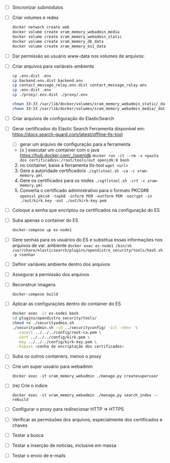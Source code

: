 - [ ] Sincronizar submódulos
- [ ] Criar volumes e redes
  ```bash
  docker network create web
  docker volume create xram_memory_webadmin_media
  docker volume create xram_memory_webadmin_static
  docker volume create xram_memory_db_data
  docker volume create xram_memory_es1_data
  ```
- [ ] Dar permissão ao usuário www-data nos volumes de arquivos:
- [ ] Criar arquivos para variáveis-ambiente
  ```bash
  cp .env.dist .env
  cp backend.env.dist backend.env
  cp contact_message_relay.env.dist contact_message_relay.env
  cp .env.dist .env
  cp ./proxy/.env.dist ./proxy/.env
  ```
  ```bash
  chown 33:33 /var/lib/docker/volumes/xram_memory_webadmin_static/_data/ -R
  chown 33:33 /var/lib/docker/volumes/xram_memory_webadmin_media/_data/ -R
  ```
- [ ] Criar arquivos de configuração do ElasticSearch
- [ ] Gerar certificados do Elastic Search
  Ferramenta disponível em: https://docs.search-guard.com/latest/offline-tls-tool

  - [ ] gerar um arquivo de configuração para a ferramenta
  - [x ] executar um container com o java https://hub.docker.com/_/openjdk
    `docker run -it --rm -v <pasta dos certificados>:/root/tools/out openjdk:8 bash`
  2. no container, baixe a ferramenta tls-tool
    `wget <url>`
  3. Gere a autoridade certificadora
    `./sgtlstool.sh -ca -c xram-memory.yml`
  4. Gere os certificados para os nodes
    `./sgtlstool.sh -crt -c xram-memory.yml`
  5. Converta o certificado administrativo para o formato PKCS#8
    `openssl pkcs8 -topk8 -inform PEM -outform PEM -nocrypt -in ./out/kirk.key -out ./out/kirk-key.pem`
- [ ] Coloque a senha que encriptou os certificados na configuração do ES
- [ ] Suba apenas o container do ES
   ```bash
   docker-compose up es-node1
   ```
- [ ] Gere senhas para os usuários do ES e substitua essas informações nos arquivos de var. ambiente
  `docker exec es-node1 /bin/sh /usr/share/elasticsearch/plugins/opendistro_security/tools/hash.sh -p <senha>`
- [ ] Definir variáveis ambiente dentro dos arquivos
- [ ] Assegurar a permissão dos arquivos
- [ ] Reconstruir imagens
  ```
  docker-compose build
  ```
- [ ] Aplicar as configurações dentro do container do ES
  ```bash
  docker exec -it es-node1 bash
  cd plugins/opendistro_security/tools/
  chmod +x ./securityadmin.sh
  ./securityadmin.sh -cd ../securityconfig/ -icl -nhnv  \
    -cacert ../../../config/root-ca.pem \
    -cert ../../../config/kirk.pem \
    -key ../../../config/kirk-key.pem \
    -kspass <senha de encriptação dos certificados>

   ```
- [ ] Suba os outros containers, menos o proxy
- [ ] Crie um super usuário para webadmin
  ```
  docker exec -it xram_memory_webadmin ./manage.py createsuperuser
  ```
- [ ] (re) Crie o índice
  ```
  docker exec -it xram_memory_webadmin ./manage.py search_index --rebuild
  ```
- [ ] Configurar o proxy para redirecionar HTTP => HTTPS
- [ ] Verificar as permissões dos arquivos, especialmente dos certificados e chaves

- [ ] Testar a busca
- [ ] Testar a inserção de notícias, inclusive em massa
- [ ] Testar o envio de e-mails